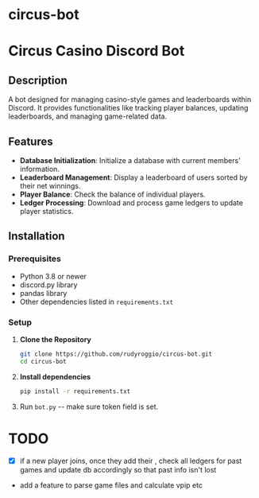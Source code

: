 # circus-bot

# Circus Casino Discord Bot

## Description
A bot designed for managing casino-style games and leaderboards within Discord. It provides functionalities like tracking player balances, updating leaderboards, and managing game-related data. 

## Features
- **Database Initialization**: Initialize a database with current members' information.
- **Leaderboard Management**: Display a leaderboard of users sorted by their net winnings.
- **Player Balance**: Check the balance of individual players.
- **Ledger Processing**: Download and process game ledgers to update player statistics.

## Installation

### Prerequisites
- Python 3.8 or newer
- discord.py library
- pandas library
- Other dependencies listed in `requirements.txt`

### Setup
1. **Clone the Repository**
   ```bash
   git clone https://github.com/rudyroggio/circus-bot.git
   cd circus-bot
2. **Install dependencies**
   ```bash
   pip install -r requirements.txt
   ```
3. Run `bot.py` -- make sure token field is set.

# TODO
- [x] if a new player joins, once they add their <id>, check all ledgers for past games and update db accordingly so that past info isn't lost
- add a feature to parse game files and calculate vpip etc
